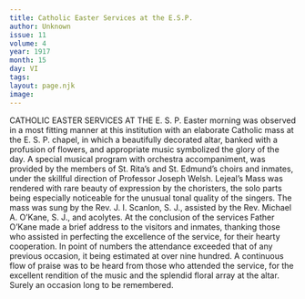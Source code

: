 ```yaml
---
title: Catholic Easter Services at the E.S.P.
author: Unknown
issue: 11
volume: 4
year: 1917
month: 15
day: VI
tags:
layout: page.njk
image:
---
```

CATHOLIC EASTER SERVICES AT THE E. S. P.    Easter morning was observed in a most fitting manner at this institution with an elaborate Catholic mass at the E. S. P. chapel, in which a beautifully decorated altar, banked with a profusion of flowers, and appropriate music symbolized the glory of the day.       A special musical program with orchestra accompaniment, was provided by the members of St. Rita’s and St. Edmund’s choirs and inmates, under the skillful direction of Professor Joseph Welsh. Lejeal’s Mass was rendered with rare beauty of expression by the choristers, the solo parts being especially noticeable for the unusual tonal quality of the singers.       The mass was sung by the Rev. J. I. Scanlon, S. J., assisted by the Rev. Michael A. O’Kane, S. J., and acolytes. At the conclusion of the services Father O’Kane made a brief address to the visitors and inmates, thanking those who assisted in perfecting the excellence of the service, for their hearty cooperation. In point of numbers the attendance exceeded that of any previous occasion, it being estimated at over nine hundred. A continuous flow of praise was to be heard from those who attended the service, for the excellent rendition of the music and the splendid floral array at the altar. Surely an occasion long to be remembered. 




